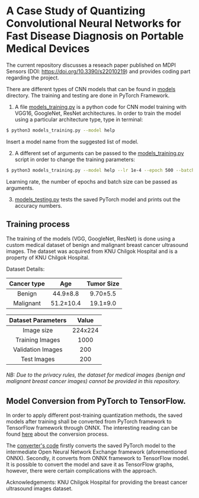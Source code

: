 # A Case Study of Quantizing Convolutional Neural Networks for Fast Disease Diagnosis on Portable Medical Devices
The current repository discusses a reseach paper published on MDPI Sensors (DOI: https://doi.org/10.3390/s22010219) and provides coding part regarding the project.

There are different types of CNN models that can be found in [models](models) directory. The training and testing are done in PyTorch Framework.

1. A file [models_training.py](models_training.py) is a python code for CNN model training with VGG16, GoogleNet, ResNet architectures. In order to train the model using a particular architecture type, type in terminal: 

```bash
$ python3 models_training.py --model help
```
Insert a model name from the suggested list of model.

2. A different set of arguments can be passed to the [models_training.py](models_training.py) script in order to change the training parameters:

```bash
$ python3 models_training.py --model help --lr 1e-4 --epoch 500 --batch 32
```
Learning rate, the number of epochs and batch size can be passed as arguments.

3. [models_testing.py](models_testing.py) tests the saved PyTorch model and prints out the accuracy numbers.


## Training process 

The training of the models (VGG, GoogleNet, ResNet) is done using a custom medical dataset of benign and malignant breast cancer ultrasound images. The dataset was acquired from KNU Chilgok Hospital and is a property of KNU Chilgok Hospital.

Dataset Details:

Cancer type|Age|Tumor Size
:---:|:---:|:---: 
Benign|44.9±8.8|9.70±5.5
Malignant|51.2±10.4|19.1±9.0

Dataset Parameters|Value
:---:|:---:
Image size|224x224
Training Images|1000
Validation Images|200
Test Images|200

###### NB: Due to the privacy rules, the dataset for medical images (benign and malignant breast cancer images) cannot be provided in this repository.

## Model Conversion from PyTorch to TensorFlow.

In order to apply different post-training quantization methods, the saved models after training shall be converted from PyTorch framework to TensorFlow framework through ONNX. The interesting reading can be found [here](https://towardsdatascience.com/converting-a-simple-deep-learning-model-from-pytorch-to-tensorflow-b6b353351f5d) about the conversion process.

The [converter's code](converter_pytorch2tensorflow.py) firstly converts the saved PyTorch model to the intermediate Open Neural Network Exchange framework (aforementioned ONNX). Secondly, it converts from ONNX framework to TensorFlow model. It is possible to convert the model and save it as TensorFlow graphs, however, there were certain complications with the approach.

Acknowledgements:
KNU Chilgok Hospital for providing the breast cancer ultrasound images dataset.
